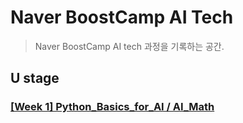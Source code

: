 # Naver BoostCamp AI Tech
> Naver BoostCamp AI tech 과정을 기록하는 공간.

## U stage
### [[Week 1] Python_Basics_for_AI / AI_Math ](./week1)